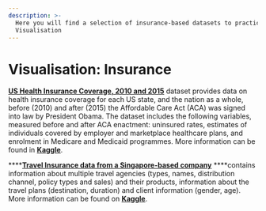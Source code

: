```yaml
---
description: >-
  Here you will find a selection of insurance-based datasets to practice
  Visualisation
---
```


# Visualisation: Insurance

[**US Health Insurance Coverage, 2010 and 2015**](https://github.com/MaurissaCM/Decoded-DA-Datastore/raw/master/data/health-insurance.zip) dataset provides data on health insurance coverage for each US state, and the nation as a whole, before \(2010\) and after \(2015\) the Affordable Care Act \(ACA\) was signed into law by President Obama. The dataset includes the following variables, measured before and after ACA enactment: uninsured rates, estimates of individuals covered by employer and marketplace healthcare plans, and enrolment in Medicare and Medicaid programmes. More information can be found in [**Kaggle**](https://www.kaggle.com/hhs/health-insurance). 

\*\*\*\*[**Travel Insurance data from a Singapore-based company**](https://github.com/MaurissaCM/Decoded-DA-Datastore/raw/master/data/travel-insurance.zip) ****contains information about multiple travel agencies \(types, names, distribution channel, policy types and sales\) and their products,  information about the travel plans \(destination, duration\) and client information \(gender, age\). More information can be found on [**Kaggle**](https://www.kaggle.com/mhdzahier/travel-insurance).

